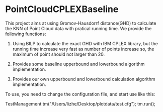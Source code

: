 # PointCloudCPLEXBaseline

This project aims at using Gromov-Hausdorrf distance(GHD) to calculate the KNN of Point Cloud data with pratical running time.
We provide the following functions:

1. Using BILP to calculate the exact GHD with IBM CPLEX library, but the running time increase very fast as number of points increase
 so, the maximum of point should not larger than 20.
 
2. Provides some baseline upperbound and lowerbound algorithm implementation.

3. Provides our own upperbound and lowerbound calculation algorithm implementation.



To use, you need to change the configuration file, and start use like this:

  TestManagement tm("/Users/lizhe/Desktop/plotdata/test.cfg");
  tm.run();
